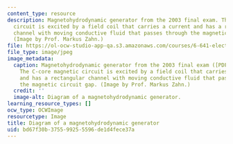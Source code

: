 ```yaml
---
content_type: resource
description: Magnetohydrodynamic generator from the 2003 final exam. The C-core magnetic
  circuit is excited by a field coil that carries a current and has a rectangular
  channel with moving conductive fluid that passes through the magnetic circuit gap.
  (Image by Prof. Markus Zahn.)
file: https://ol-ocw-studio-app-qa.s3.amazonaws.com/courses/6-641-electromagnetic-fields-forces-and-motion-spring-2009/bd67f30b375599255596de1d4fece37a_6-641s09.jpg
file_type: image/jpeg
image_metadata:
  caption: Magnetohydrodynamic generator from the 2003 final exam ([PDF](resources/mit6_641s09_chp_final1)).
    The C-core magnetic circuit is excited by a field coil that carries a current
    and has a rectangular channel with moving conductive fluid that passes through
    the magnetic circuit gap. (Image by Prof. Markus Zahn.)
  credit: ''
  image-alt: Diagram of a magnetohydrodynamic generator.
learning_resource_types: []
ocw_type: OCWImage
resourcetype: Image
title: Diagram of a magnetohydrodynamic generator
uid: bd67f30b-3755-9925-5596-de1d4fece37a
---
```


